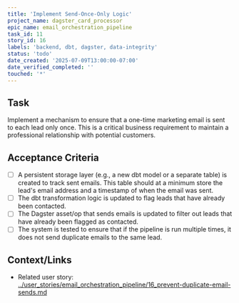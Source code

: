 ```yaml
---
title: 'Implement Send-Once-Only Logic'
project_name: dagster_card_processor
epic_name: email_orchestration_pipeline
task_id: 11
story_id: 16
labels: 'backend, dbt, dagster, data-integrity'
status: 'todo'
date_created: '2025-07-09T13:00:00-07:00'
date_verified_completed: ''
touched: '*'
---
```


## Task

Implement a mechanism to ensure that a one-time marketing email is sent to each lead only once. This is a critical business requirement to maintain a professional relationship with potential customers.

## Acceptance Criteria

- [ ] A persistent storage layer (e.g., a new dbt model or a separate table) is created to track sent emails. This table should at a minimum store the lead's email address and a timestamp of when the email was sent.
- [ ] The dbt transformation logic is updated to flag leads that have already been contacted.
- [ ] The Dagster asset/op that sends emails is updated to filter out leads that have already been flagged as contacted.
- [ ] The system is tested to ensure that if the pipeline is run multiple times, it does not send duplicate emails to the same lead.

## Context/Links

- Related user story: [../user_stories/email_orchestration_pipeline/16_prevent-duplicate-email-sends.md](./../user_stories/email_orchestration_pipeline/16_prevent-duplicate-email-sends.md)

